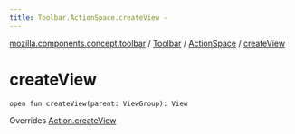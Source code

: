 ```yaml
---
title: Toolbar.ActionSpace.createView - 
---
```


[mozilla.components.concept.toolbar](../../index.html) / [Toolbar](../index.html) / [ActionSpace](index.html) / [createView](./create-view.html)

# createView

`open fun createView(parent: ViewGroup): View`

Overrides [Action.createView](../-action/create-view.html)

